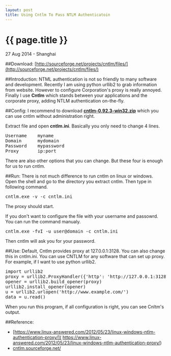 ```yaml
---
layout: post
title: Using Cntlm To Pass NTLM Authenticatoin
---
```


{{ page.title }}
================

<p class="meta">27 Aug 2014 - Shanghai</p>

##Download: [http://sourceforge.net/projects/cntlm/files/](http://sourceforge.net/projects/cntlm/files/)

##Introduction:
NTML authentication is not so friendly to many software and development. Recently I am using python urllib2 to grab information from website. However to configure Corporation's proxy is really annoyed. Finally I use **Cntlm** which stands between your applications and the corporate proxy, adding NTLM authentication on-the-fly. 

##Config:
I recommend to download [**cntlm-0.92.3-win32.zip**](http://sourceforge.net/projects/cntlm/files/cntlm/cntlm%200.92.3/cntlm-0.92.3-win32.zip/download) which you can use cntlm without administration right.

Extract file and open **cntlm.ini**. Basically you only need to change 4 lines.
<pre class="prettyprint linenums">
Username	myname
Domain		mydomain
Password	mypassword
Proxy		ip:port
</pre>
There are also other options that you can change. But these four is enough for us to run cntlm. 

##Run:
There is not much difference to run cntlm on linux or windows. Open the shell and go to the directory you extract cntlm. Then type in following command.
<pre class="prettyprint linenums">
cntlm.exe -v -c cntlm.ini
</pre>
The proxy should start.

If you don't want to configure the file with your username and passowrd. You can run the command manualy.
<pre class="prettyprint linenums">
cntlm.exe -fvI -u user@domain -c cntlm.ini
</pre>
Then cntlm will ask you for your password.

##Use:
Default, Cntlm provides proxy at 127.0.0.1:3128. You can also change this in cntlm.ini. You can use CNTLM for any software that can set up proxy. For example, if I want to use python urllib2.
<pre class="prettyprint linenums">
import urllib2
proxy = urllib2.ProxyHandler({'http': 'http://127.0.0.1:3128'})
opener = urllib2.build_opener(proxy)
urllib2.install_opener(opener)
u = urllib2.urlopen('http://www.example.com/')
data = u.read()
</pre>
When you run this program, if all configuration is right, you can see Cnltm's output.

##Reference:
* [https://www.linux-answered.com/2012/05/23/linux-windows-ntlm-authentication-proxy/]( https://www.linux-answered.com/2012/05/23/linux-windows-ntlm-authentication-proxy/)
* [cntlm.sourceforge.net/](cntlm.sourceforge.net/)